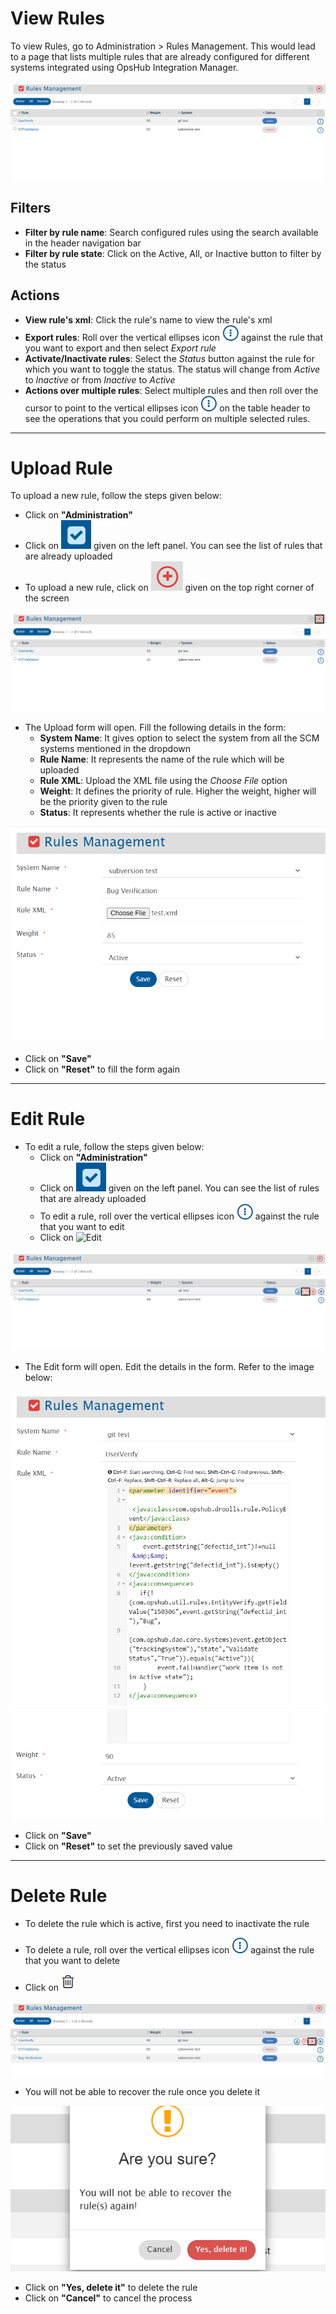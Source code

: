 # View Rules

To view Rules, go to Administration > Rules Management. This would lead to a page that lists multiple rules that are already configured for different systems integrated using OpsHub Integration Manager.

<p align="center">
  <img src="../../assets/Rules_Management.png" alt="Rules Management" />
</p>


## Filters

* **Filter by rule name**: Search configured rules using the search available in the header navigation bar  
* **Filter by rule state**: Click on the Active, All, or Inactive button to filter by the status

## Actions

* **View rule's xml**: Click the rule's name to view the rule's xml  
* **Export rules**: Roll over the vertical ellipses icon ![Ellipses](../../assets/fa_vertical_ellipses1a.png) against the rule that you want to export and then select *Export rule*  
* **Activate/Inactivate rules**: Select the *Status* button against the rule for which you want to toggle the status. The status will change from *Active* to *Inactive* or from *Inactive* to *Active*  
* **Actions over multiple rules**: Select multiple rules and then roll over the cursor to point to the vertical ellipses icon ![Ellipses](../../assets/fa_vertical_ellipses1a.png) on the table header to see the operations that you could perform on multiple selected rules.

---

# Upload Rule

To upload a new rule, follow the steps given below:
* Click on **"Administration"**
* Click on ![Rules Management Icon](../../assets/Rules_Management_icon.png) given on the left panel. You can see the list of rules that are already uploaded
* To upload a new rule, click on ![Plus](../../assets/Plus.png) given on the top right corner of the screen
<p align="center">
  <img src="../../assets/Rules_Management_Upload.png" alt="Rules Management Upload" />
</p>

* The Upload form will open. Fill the following details in the form: 
  * **System Name**: It gives option to select the system from all the SCM systems mentioned in the dropdown  
  * **Rule Name**: It represents the name of the rule which will be uploaded  
  * **Rule XML**: Upload the XML file using the *Choose File* option  
  * **Weight**: It defines the priority of rule. Higher the weight, higher will be the priority given to the rule  
  * **Status**: It represents whether the rule is active or inactive

<p align="center">
  <img src="../../assets/Rules_Management_UploadForm.png" alt="Rules Management Upload Form" />
</p>

* Click on **"Save"**  
* Click on **"Reset"** to fill the form again  

---

# Edit Rule

* To edit a rule, follow the steps given below:
  * Click on **"Administration"**
  * Click on ![Rules Management Icon](../../assets/Rules_Management_icon.png) given on the left panel. You can see the list of rules that are already uploaded
  * To edit a rule, roll over the vertical ellipses icon ![Ellipses](../../assets/fa_vertical_ellipses1a.png) against the rule that you want to edit
  * Click on ![Edit](../../assets/Edit_Image.png)

![Rules Management Edit](../../assets/Rules_Management_Edit.png)

* The Edit form will open. Edit the details in the form. Refer to the image below:

![Edit Form 1](../../assets/Rules_Management_EditForm1.png)  
![Edit Form 2](../../assets/Rules_Management_EditForm2.png)

* Click on **"Save"**  
* Click on **"Reset"** to set the previously saved value  

---

# Delete Rule

* To delete the rule which is active, first you need to inactivate the rule

* To delete a rule, roll over the vertical ellipses icon ![Ellipses](../../assets/fa_vertical_ellipses1a.png) against the rule that you want to delete  
* Click on ![Delete Icon](../../assets/Deletealldfailures.PNG)

<p align="center">
  <img src="../../assets/Rules_Management_Delete.png" alt="Rules Management Delete" />
</p>

* You will not be able to recover the rule once you delete it

<p align="center">
  <img src="../../assets/Rules_Management_DeletePopup.png" alt="Rules Management Delete Popup" />
</p>

* Click on **"Yes, delete it"** to delete the rule  
* Click on **"Cancel"** to cancel the process
